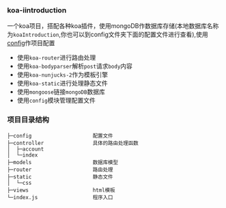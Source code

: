 ### koa-iintroduction
一个koa项目，搭配各种koa插件，使用mongoDB作数据库存储(本地数据库名称为`koaIntroduction`,你也可以到config文件夹下面的配置文件进行查看),使用[config](https://www.npmjs.com/package/config)作项目配置

 - 使用`koa-router`进行路由处理
 - 使用`koa-bodyparser`解析`post`请求`body`内容
 - 使用`koa-nunjucks-2`作为模板引擎
 - 使用`koa-static`进行处理静态文件
 - 使用`mongoose`链接`mongoDB`数据库
 - 使用`config`模块管理配置文件

### 项目目录结构
 ```
├─config                    配置文件
├─controller                具体的路由处理函数
│  ├─account
│  └─index
├─models                    数据库模型
├─router                    路由处理
├─static                    静态文件
│  └─css
├─views                     html模板
└─index.js                  程序入口                     
 ```

